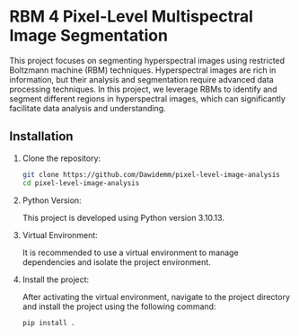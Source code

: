 # RBM 4 Pixel-Level Multispectral Image Segmentation

This project focuses on segmenting hyperspectral images using restricted Boltzmann machine (RBM) techniques. Hyperspectral images are rich in information, but their analysis and segmentation require advanced data processing techniques. In this project, we leverage RBMs to identify and segment different regions in hyperspectral images, which can significantly facilitate data analysis and understanding.

## Installation

1. Clone the repository:

    ```bash
    git clone https://github.com/Dawidemm/pixel-level-image-analysis
    cd pixel-level-image-analysis
    ```

2. Python Version:

   This project is developed using Python version 3.10.13.

3. Virtual Environment:

   It is recommended to use a virtual environment to manage dependencies and isolate the project environment.

4. Install the project:

    After activating the virtual environment, navigate to the project directory and install the project using the following command:

    ```bash
    pip install .
    ```